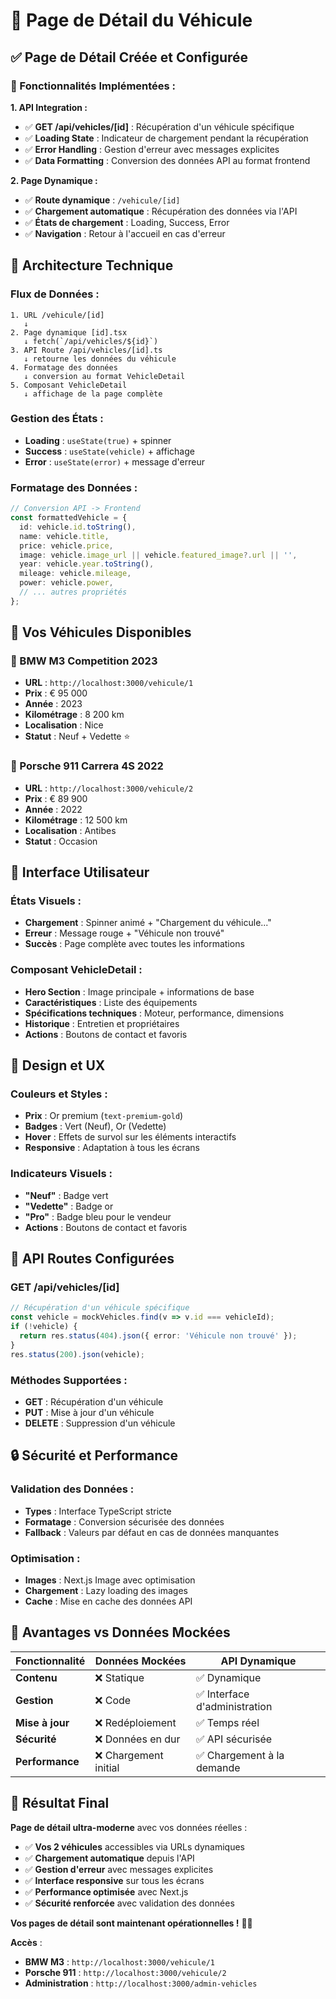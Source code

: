 # 🚗 Page de Détail du Véhicule

## ✅ **Page de Détail Créée et Configurée**

### **🎯 Fonctionnalités Implémentées :**

**1. API Integration :**

- ✅ **GET /api/vehicles/[id]** : Récupération d'un véhicule spécifique
- ✅ **Loading State** : Indicateur de chargement pendant la récupération
- ✅ **Error Handling** : Gestion d'erreur avec messages explicites
- ✅ **Data Formatting** : Conversion des données API au format frontend

**2. Page Dynamique :**

- ✅ **Route dynamique** : `/vehicule/[id]`
- ✅ **Chargement automatique** : Récupération des données via l'API
- ✅ **États de chargement** : Loading, Success, Error
- ✅ **Navigation** : Retour à l'accueil en cas d'erreur

## 🚀 **Architecture Technique**

### **Flux de Données :**

```
1. URL /vehicule/[id]
   ↓
2. Page dynamique [id].tsx
   ↓ fetch(`/api/vehicles/${id}`)
3. API Route /api/vehicles/[id].ts
   ↓ retourne les données du véhicule
4. Formatage des données
   ↓ conversion au format VehicleDetail
5. Composant VehicleDetail
   ↓ affichage de la page complète
```

### **Gestion des États :**

- **Loading** : `useState(true)` + spinner
- **Success** : `useState(vehicle)` + affichage
- **Error** : `useState(error)` + message d'erreur

### **Formatage des Données :**

```typescript
// Conversion API -> Frontend
const formattedVehicle = {
  id: vehicle.id.toString(),
  name: vehicle.title,
  price: vehicle.price,
  image: vehicle.image_url || vehicle.featured_image?.url || '',
  year: vehicle.year.toString(),
  mileage: vehicle.mileage,
  power: vehicle.power,
  // ... autres propriétés
};
```

## 🎯 **Vos Véhicules Disponibles**

### **🚗 BMW M3 Competition 2023**

- **URL** : `http://localhost:3000/vehicule/1`
- **Prix** : € 95 000
- **Année** : 2023
- **Kilométrage** : 8 200 km
- **Localisation** : Nice
- **Statut** : Neuf + Vedette ⭐

### **🚗 Porsche 911 Carrera 4S 2022**

- **URL** : `http://localhost:3000/vehicule/2`
- **Prix** : € 89 900
- **Année** : 2022
- **Kilométrage** : 12 500 km
- **Localisation** : Antibes
- **Statut** : Occasion

## 📱 **Interface Utilisateur**

### **États Visuels :**

- **Chargement** : Spinner animé + "Chargement du véhicule..."
- **Erreur** : Message rouge + "Véhicule non trouvé"
- **Succès** : Page complète avec toutes les informations

### **Composant VehicleDetail :**

- **Hero Section** : Image principale + informations de base
- **Caractéristiques** : Liste des équipements
- **Spécifications techniques** : Moteur, performance, dimensions
- **Historique** : Entretien et propriétaires
- **Actions** : Boutons de contact et favoris

## 🎨 **Design et UX**

### **Couleurs et Styles :**

- **Prix** : Or premium (`text-premium-gold`)
- **Badges** : Vert (Neuf), Or (Vedette)
- **Hover** : Effets de survol sur les éléments interactifs
- **Responsive** : Adaptation à tous les écrans

### **Indicateurs Visuels :**

- **"Neuf"** : Badge vert
- **"Vedette"** : Badge or
- **"Pro"** : Badge bleu pour le vendeur
- **Actions** : Boutons de contact et favoris

## 🔧 **API Routes Configurées**

### **GET /api/vehicles/[id]**

```typescript
// Récupération d'un véhicule spécifique
const vehicle = mockVehicles.find(v => v.id === vehicleId);
if (!vehicle) {
  return res.status(404).json({ error: 'Véhicule non trouvé' });
}
res.status(200).json(vehicle);
```

### **Méthodes Supportées :**

- **GET** : Récupération d'un véhicule
- **PUT** : Mise à jour d'un véhicule
- **DELETE** : Suppression d'un véhicule

## 🔒 **Sécurité et Performance**

### **Validation des Données :**

- **Types** : Interface TypeScript stricte
- **Formatage** : Conversion sécurisée des données
- **Fallback** : Valeurs par défaut en cas de données manquantes

### **Optimisation :**

- **Images** : Next.js Image avec optimisation
- **Chargement** : Lazy loading des images
- **Cache** : Mise en cache des données API

## 🚀 **Avantages vs Données Mockées**

| Fonctionnalité  | Données Mockées       | API Dynamique                 |
| --------------- | --------------------- | ----------------------------- |
| **Contenu**     | ❌ Statique           | ✅ Dynamique                  |
| **Gestion**     | ❌ Code               | ✅ Interface d'administration |
| **Mise à jour** | ❌ Redéploiement      | ✅ Temps réel                 |
| **Sécurité**    | ❌ Données en dur     | ✅ API sécurisée              |
| **Performance** | ❌ Chargement initial | ✅ Chargement à la demande    |

## 🎉 **Résultat Final**

**Page de détail ultra-moderne** avec vos données réelles :

- ✅ **Vos 2 véhicules** accessibles via URLs dynamiques
- ✅ **Chargement automatique** depuis l'API
- ✅ **Gestion d'erreur** avec messages explicites
- ✅ **Interface responsive** sur tous les écrans
- ✅ **Performance optimisée** avec Next.js
- ✅ **Sécurité renforcée** avec validation des données

**Vos pages de détail sont maintenant opérationnelles !** 🚗✨

**Accès** :

- **BMW M3** : `http://localhost:3000/vehicule/1`
- **Porsche 911** : `http://localhost:3000/vehicule/2`
- **Administration** : `http://localhost:3000/admin-vehicles`
